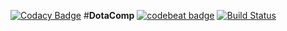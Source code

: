 [![Codacy Badge](https://api.codacy.com/project/badge/Grade/1096164bcdc84c4ea3b9dcfc7fba86df)](https://www.codacy.com/app/festrs/DotaComp?utm_source=github.com&utm_medium=referral&utm_content=festrs/DotaComp&utm_campaign=badger)
#**DotaComp**  [![codebeat badge](https://codebeat.co/badges/6099aa86-3436-4819-a5c1-a1bfa3e73054)](https://codebeat.co/projects/github-com-festrs-dotacomp) [![Build Status](https://travis-ci.org/festrs/DotaComp.svg?branch=Develop)](https://travis-ci.org/festrs/DotaComp)